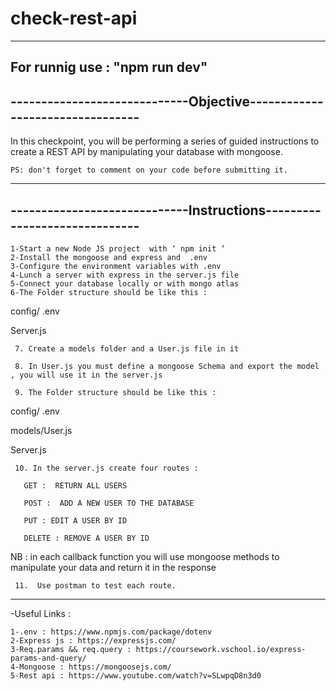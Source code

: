 # check-rest-api
-----------------------------------------------------------------------
For runnig use : "npm run dev"
-----------------------------------------------------------------------
-----------------------------Objective---------------------------------
-----------------------------------------------------------------------

In this checkpoint, you will be performing a series of guided instructions to create a REST API by manipulating your database with mongoose.

    PS: don't forget to comment on your code before submitting it.
-----------------------------------------------------------------------
-----------------------------Instructions------------------------------
-----------------------------------------------------------------------

    1-Start a new Node JS project  with ‘ npm init ‘
    2-Install the mongoose and express and  .env
    3-Configure the environment variables with .env
    4-Lunch a server with express in the server.js file
    5-Connect your database locally or with mongo atlas
    6-The Folder structure should be like this :

config/ .env 

Server.js

     7. Create a models folder and a User.js file in it 

     8. In User.js you must define a mongoose Schema and export the model , you will use it in the server.js

     9. The Folder structure should be like this : 

config/ .env 

models/User.js

Server.js

     10. In the server.js create four routes : 

       GET :  RETURN ALL USERS 

       POST :  ADD A NEW USER TO THE DATABASE 

       PUT : EDIT A USER BY ID 

       DELETE : REMOVE A USER BY ID 

NB : in each callback function you will use mongoose methods to manipulate your data and return it in the response 

     11.  Use postman to test each route.

                 
-----------------------------------------------------------------------------------------
  -Useful Links : 

    1-.env : https://www.npmjs.com/package/dotenv
    2-Express js : https://expressjs.com/
    3-Req.params && req.query : https://coursework.vschool.io/express-params-and-query/
    4-Mongoose : https://mongoosejs.com/
    5-Rest api : https://www.youtube.com/watch?v=SLwpqD8n3d0
